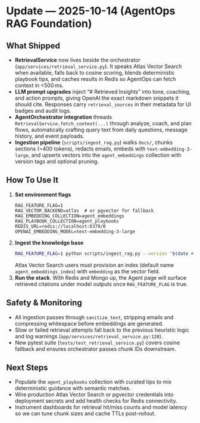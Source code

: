 # Update — 2025-10-14 (AgentOps RAG Foundation)

## What Shipped
- **RetrievalService** now lives beside the orchestrator (`app/services/retrieval_service.py`). It speaks Atlas Vector Search when available, falls back to cosine scoring, blends deterministic playbook tips, and caches results in Redis so AgentOps can fetch context in <500 ms.
- **LLM prompt upgrades** inject “# Retrieved Insights” into tone, coaching, and action prompts, giving OpenAI the exact markdown snippets it should cite. Responses carry `retrieval_sources` in their metadata for UI badges and audit logs.
- **AgentOrchestrator integration** threads `RetrievalService.fetch_context(...)` through analyze, coach, and plan flows, automatically crafting query text from daily questions, message history, and event payloads.
- **Ingestion pipeline** (`scripts/ingest_rag.py`) walks `docs/`, chunks sections (~400 tokens), redacts emails, embeds with `text-embedding-3-large`, and upserts vectors into the `agent_embeddings` collection with version tags and optional pruning.

## How To Use It
1. **Set environment flags**
   ```env
   RAG_FEATURE_FLAG=1
   RAG_VECTOR_BACKEND=atlas  # or pgvector for fallback
   RAG_EMBEDDING_COLLECTION=agent_embeddings
   RAG_PLAYBOOK_COLLECTION=agent_playbooks
   REDIS_URL=redis://localhost:6379/0
   OPENAI_EMBEDDING_MODEL=text-embedding-3-large
   ```
2. **Ingest the knowledge base**
   ```bash
   RAG_FEATURE_FLAG=1 python scripts/ingest_rag.py --version "$(date +%Y%m%d%H%M%S)" --prune
   ```
   Atlas Vector Search users must provision an index (default name `agent_embeddings_index`) with `embedding` as the vector field.
3. **Run the stack**. With Redis and Mongo up, the Agent page will surface retrieved citations under model outputs once `RAG_FEATURE_FLAG` is true.

## Safety & Monitoring
- All ingestion passes through `sanitize_text`, stripping emails and compressing whitespace before embeddings are generated.
- Slow or failed retrieval attempts fall back to the previous heuristic logic and log warnings (`app/services/retrieval_service.py:120`).
- New pytest suite (`tests/test_retrieval_service.py`) covers cosine fallback and ensures orchestrator passes chunk IDs downstream.

## Next Steps
- Populate the `agent_playbooks` collection with curated tips to mix deterministic guidance with semantic matches.
- Wire production Atlas Vector Search or pgvector credentials into deployment secrets and add health checks for Redis connectivity.
- Instrument dashboards for retrieval hit/miss counts and model latency so we can tune chunk sizes and cache TTLs post-rollout.
